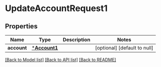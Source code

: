 # UpdateAccountRequest1

## Properties
Name | Type | Description | Notes
------------ | ------------- | ------------- | -------------
**account** | [***Account1**](Account1.md) |  | [optional] [default to null]

[[Back to Model list]](../README.md#documentation-for-models) [[Back to API list]](../README.md#documentation-for-api-endpoints) [[Back to README]](../README.md)


